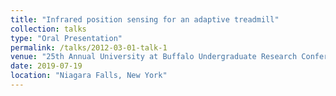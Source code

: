 ```yaml
---
title: "Infrared position sensing for an adaptive treadmill"
collection: talks
type: "Oral Presentation"
permalink: /talks/2012-03-01-talk-1
venue: "25th Annual University at Buffalo Undergraduate Research Conference (2019)"
date: 2019-07-19
location: "Niagara Falls, New York"
---
```

